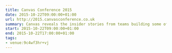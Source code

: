 ```yaml
---
title: Canvas Conference 2015
date: 2015-10-22T09:00:00+01:00
url: http://2015.canvasconference.co.uk
summary: Canvas reveals the insider stories from teams building some of the world’s most useful products & services. Over a one day conference, you’ll hear from people who are solving problems at the intersection of technology & business. Now in its fourth year, Canvas gathers a cross-discipline audience of engineers, designers & UX professionals.
start: 2015-10-22T09:00:00+01:00
end: 2015-10-22T17:00:00+01:00
tags:
- venue:9c4wf3hr+vj
---
```

